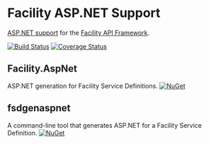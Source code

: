 # Facility ASP.NET Support

[ASP.NET support](https://facilityapi.github.io/docs/aspnet) for the [Facility API Framework](https://facilityapi.github.io/).

[![Build Status](https://ci.appveyor.com/api/projects/status/d0vstun7mi9tb87d?svg=true)](https://ci.appveyor.com/project/ejball/facilityaspnet)
[![Coverage Status](https://coveralls.io/repos/github/FacilityApi/FacilityAspNet/badge.svg?branch=master)](https://coveralls.io/github/FacilityApi/FacilityAspNet?branch=master)

## Facility.AspNet

ASP.NET generation for Facility Service Definitions. [![NuGet](https://img.shields.io/nuget/v/Facility.AspNet.svg)](https://www.nuget.org/packages/Facility.AspNet)

## fsdgenaspnet

A command-line tool that generates ASP.NET for a Facility Service Definition. [![NuGet](https://img.shields.io/nuget/v/fsdgenaspnet.svg)](https://www.nuget.org/packages/fsdgenaspnet)
